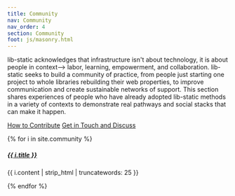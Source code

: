 ```yaml
---
title: Community
nav: Community
nav_order: 4
section: Community
foot: js/masonry.html
---
```


lib-static acknowledges that infrastructure isn't about technology, it is about people in context--> labor, learning, empowerment, and collaboration.
lib-static seeks to build a community of practice, from people just starting one project to whole libraries rebuilding their web properties, to improve communication and create sustainable networks of support.
This section shares experiences of people who have already adopted lib-static methods in a variety of contexts to demonstrate real pathways and social stacks that can make it happen.

<a href="/community/contribute/" class="btn btn-lg btn-primary m-2">How to Contribute</a>
<a href="/community/contact/" class="btn btn-lg btn-success m-2">Get in Touch and Discuss</a>

<div class="row" data-masonry='{"percentPosition": true }'>
    {% for i in site.community %}
    <div class="col-sm-6">
        <div class="card mb-3 border-{% cycle 'primary', 'success', 'danger', 'warning', 'info', 'dark' %}">
            <div class="card-body">
                <h5 class="card-title"><a href="{{ i.url | relative_url }}">{{ i.title }}</a></h5>
                <p class="card-text">{{ i.content | strip_html | truncatewords: 25 }}</p>
            </div>
        </div>
    </div>
    {% endfor %}
</div>
